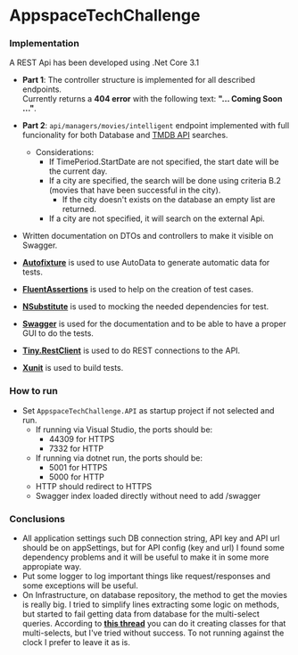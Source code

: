 # AppspaceTechChallenge
### Implementation

A REST Api has been developed using .Net Core 3.1
- __Part 1__: The controller structure is implemented for all described endpoints. <br/>Currently returns a __404 error__ with the following text: __"... Coming Soon ..."__.

- __Part 2__: `api/managers/movies/intelligent` endpoint implemented with full funcionality for both Database and  [TMDB API](https://www.themoviedb.org/documentation/api) searches.
  - Considerations:
    - If TimePeriod.StartDate are not specified, the start date will be the current day.
    - If a city are specified, the search will be done using criteria B.2 (movies that have been successful in the city).
      - If the city doesn't exists on the database an empty list are returned.
    - If a city are not specified, it will search on the external Api.

* Written documentation on DTOs and controllers to make it visible on Swagger.

* [__Autofixture__](https://github.com/AutoFixture/AutoFixture) is used to use AutoData to generate automatic data for tests.
* [__FluentAssertions__](https://fluentassertions.com/) is used to help on the creation of test cases.
* [__NSubstitute__](https://nsubstitute.github.io/) is used to mocking the needed dependencies for test.
* [__Swagger__](https://github.com/domaindrivendev/Swashbuckle.AspNetCore) is used for the documentation and to be able to have a proper GUI to do the tests.
* [__Tiny.RestClient__](https://github.com/jgiacomini/Tiny.RestClient) is used to do REST connections to the API.
* [__Xunit__](https://github.com/xunit/xunit) is used to build tests.


### How to run

- Set `AppspaceTechChallenge.API` as startup project if not selected and run. 
  - If running via Visual Studio, the ports should be:
    - 44309 for HTTPS
    - 7332 for HTTP
  - If running via dotnet run, the ports should be:
    - 5001 for HTTPS
    - 5000 for HTTP
  - HTTP should redirect to HTTPS
  - Swagger index loaded directly without need to add /swagger


### Conclusions

* All application settings such DB connection string, API key and API url should be on appSettings, but for API config (key and url) I found some dependency problems and it will be useful to make it in some more appropiate way.
* Put some logger to log important things like request/responses and some exceptions will be useful.
* On Infrastructure, on database repository, the method to get the movies is really big. I tried to simplify lines extracting some logic on methods, but started to fail getting data from database for the multi-select queries. According to [__this thread__](https://stackoverflow.com/questions/19536064/select-multiple-columns-using-entity-framework) you can do it creating classes for that multi-selects, but I've tried without success. To not running against the clock I prefer to leave it as is.
